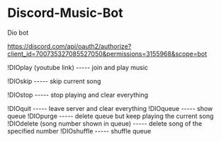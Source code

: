 # Discord-Music-Bot
Dio bot

https://discord.com/api/oauth2/authorize?client_id=700735327085527050&permissions=3155968&scope=bot

!DIOplay (youtube link) ----- join and play music

!DIOskip ----- skip current song

!DIOstop ----- stop playing and clear everything

!DIOquit ----- leave server and clear everything
!DIOqueue ----- show queue
!DIOpurge ----- delete queue but keep playing the current song
!DIOdelete (song number shown in queue) ----- delete song of the specified number
!DIOshuffle ----- shuffle queue
